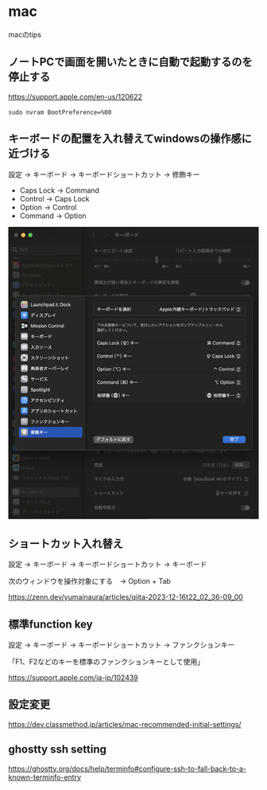 # mac

macのtips

## ノートPCで画面を開いたときに自動で起動するのを停止する

<https://support.apple.com/en-us/120622>

```shell
sudo nvram BootPreference=%00
```

## キーボードの配置を入れ替えてwindowsの操作感に近づける

設定 -> キーボード -> キーボードショートカット -> 修飾キー

- Caps Lock -> Command
- Control -> Caps Lock
- Option -> Control
- Command -> Option

![key_remap](./pic/key_remap.png)

## ショートカット入れ替え

設定 -> キーボード -> キーボードショートカット -> キーボード

次のウィンドウを操作対象にする　-> Option + Tab

<https://zenn.dev/yumainaura/articles/qiita-2023-12-16t22_02_36-09_00>

## 標準function key

設定 -> キーボード -> キーボードショートカット -> ファンクションキー

「F1、F2などのキーを標準のファンクションキーとして使用」

<https://support.apple.com/ja-jp/102439>

## 設定変更

<https://dev.classmethod.jp/articles/mac-recommended-initial-settings/>

## ghostty ssh setting

<https://ghostty.org/docs/help/terminfo#configure-ssh-to-fall-back-to-a-known-terminfo-entry>
